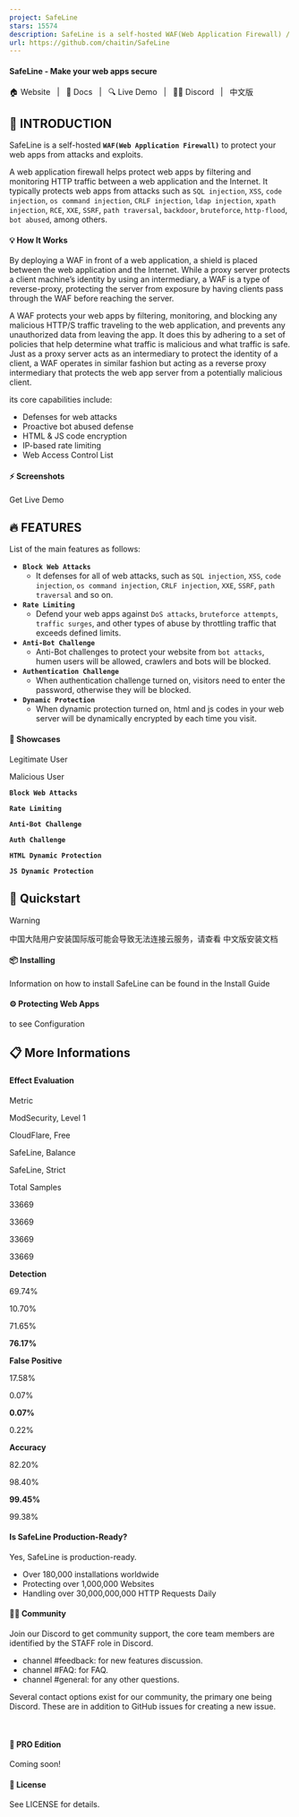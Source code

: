 ```yaml
---
project: SafeLine
stars: 15574
description: SafeLine is a self-hosted WAF(Web Application Firewall) / reverse proxy to protect your web apps from attacks and exploits.
url: https://github.com/chaitin/SafeLine
---
```


#### SafeLine - Make your web apps secure

🏠 Website   |   📖 Docs   |   🔍 Live Demo   |   🙋‍♂️ Discord   |   中文版

👋 INTRODUCTION
---------------

SafeLine is a self-hosted **`WAF(Web Application Firewall)`** to protect your web apps from attacks and exploits.

A web application firewall helps protect web apps by filtering and monitoring HTTP traffic between a web application and the Internet. It typically protects web apps from attacks such as `SQL injection`, `XSS`, `code injection`, `os command injection`, `CRLF injection`, `ldap injection`, `xpath injection`, `RCE`, `XXE`, `SSRF`, `path traversal`, `backdoor`, `bruteforce`, `http-flood`, `bot abused`, among others.

#### 💡 How It Works

By deploying a WAF in front of a web application, a shield is placed between the web application and the Internet. While a proxy server protects a client machine’s identity by using an intermediary, a WAF is a type of reverse-proxy, protecting the server from exposure by having clients pass through the WAF before reaching the server.

A WAF protects your web apps by filtering, monitoring, and blocking any malicious HTTP/S traffic traveling to the web application, and prevents any unauthorized data from leaving the app. It does this by adhering to a set of policies that help determine what traffic is malicious and what traffic is safe. Just as a proxy server acts as an intermediary to protect the identity of a client, a WAF operates in similar fashion but acting as a reverse proxy intermediary that protects the web app server from a potentially malicious client.

its core capabilities include:

-   Defenses for web attacks
-   Proactive bot abused defense
-   HTML & JS code encryption
-   IP-based rate limiting
-   Web Access Control List

#### ⚡️ Screenshots

Get Live Demo

🔥 FEATURES
-----------

List of the main features as follows:

-   **`Block Web Attacks`**
    -   It defenses for all of web attacks, such as `SQL injection`, `XSS`, `code injection`, `os command injection`, `CRLF injection`, `XXE`, `SSRF`, `path traversal` and so on.
-   **`Rate Limiting`**
    -   Defend your web apps against `DoS attacks`, `bruteforce attempts`, `traffic surges`, and other types of abuse by throttling traffic that exceeds defined limits.
-   **`Anti-Bot Challenge`**
    -   Anti-Bot challenges to protect your website from `bot attacks`, humen users will be allowed, crawlers and bots will be blocked.
-   **`Authentication Challenge`**
    -   When authentication challenge turned on, visitors need to enter the password, otherwise they will be blocked.
-   **`Dynamic Protection`**
    -   When dynamic protection turned on, html and js codes in your web server will be dynamically encrypted by each time you visit.

#### 🧩 Showcases

Legitimate User

Malicious User

**`Block Web Attacks`**

**`Rate Limiting`**

**`Anti-Bot Challenge`**

**`Auth Challenge`**

**`HTML Dynamic Protection`**

**`JS Dynamic Protection`**

🚀 Quickstart
-------------

Warning

中国大陆用户安装国际版可能会导致无法连接云服务，请查看 中文版安装文档

#### 📦 Installing

Information on how to install SafeLine can be found in the Install Guide

#### ⚙️ Protecting Web Apps

to see Configuration

📋 More Informations
--------------------

#### Effect Evaluation

Metric

ModSecurity, Level 1

CloudFlare, Free

SafeLine, Balance

SafeLine, Strict

Total Samples

33669

33669

33669

33669

**Detection**

69.74%

10.70%

71.65%

**76.17%**

**False Positive**

17.58%

0.07%

**0.07%**

0.22%

**Accuracy**

82.20%

98.40%

**99.45%**

99.38%

#### Is SafeLine Production-Ready?

Yes, SafeLine is production-ready.

-   Over 180,000 installations worldwide
-   Protecting over 1,000,000 Websites
-   Handling over 30,000,000,000 HTTP Requests Daily

#### 🙋‍♂️ Community

Join our Discord to get community support, the core team members are identified by the STAFF role in Discord.

-   channel #feedback: for new features discussion.
-   channel #FAQ: for FAQ.
-   channel #general: for any other questions.

Several contact options exist for our community, the primary one being Discord. These are in addition to GitHub issues for creating a new issue.

   

#### 💪 PRO Edition

Coming soon!

#### 📝 License

See LICENSE for details.
